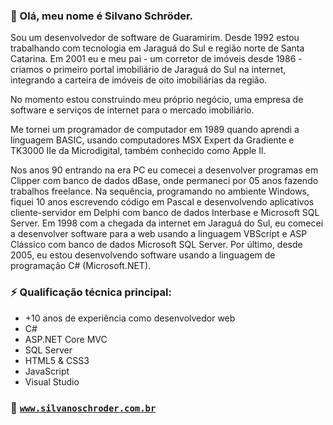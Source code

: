 ### 👋 Olá, meu nome é Silvano Schröder.

Sou um desenvolvedor de software de Guaramirim. Desde 1992 estou trabalhando com tecnologia em Jaraguá do Sul e região norte de Santa Catarina. Em 2001 eu e meu pai - um corretor de imóveis desde 1986 - criamos o primeiro portal imobiliário de Jaraguá do Sul na internet, integrando a carteira de imóveis de oito imobiliárias da região.

No momento estou construindo meu próprio negócio, uma empresa de software e serviços de internet para o mercado imobiliário.

Me tornei um programador de computador em 1989 quando aprendi a linguagem BASIC, usando computadores MSX Expert da Gradiente e TK3000 IIe da Microdigital, também conhecido como Apple II.

Nos anos 90 entrando na era PC eu comecei a desenvolver programas em Clipper com banco de dados dBase, onde permaneci por 05 anos fazendo trabalhos freelance. Na sequência, programando no ambiente Windows, fiquei 10 anos escrevendo código em Pascal e desenvolvendo aplicativos cliente-servidor em Delphi com banco de dados Interbase e Microsoft SQL Server. Em 1998 com a chegada da internet em Jaraguá do Sul, eu comecei a desenvolver software para a web usando a linguagem VBScript e ASP Clássico com banco de dados Microsoft SQL Server. Por último, desde 2005, eu estou desenvolvendo software usando a linguagem de programação C# (Microsoft.NET).

### ⚡ Qualificação técnica principal:
- +10 anos de experiência como desenvolvedor web
- C#
- ASP.NET Core MVC 
- SQL Server 
- HTML5 & CSS3 
- JavaScript
- Visual Studio

### 🚀 [`www.silvanoschroder.com.br`](https://www.silvanoschroder.com.br/)

<!--
**silvanox/silvanox** is a ✨ _special_ ✨ repository because its `README.md` (this file) appears on your GitHub profile.

Here are some ideas to get you started:

- 🔭 I’m currently working on ...
- 🌱 I’m currently learning ...
- 👯 I’m looking to collaborate on ...
- 🤔 I’m looking for help with ...
- 💬 Ask me about ...
- 📫 How to reach me: ...
- 😄 Pronouns: ...
- ⚡ Fun fact: ...
-->
